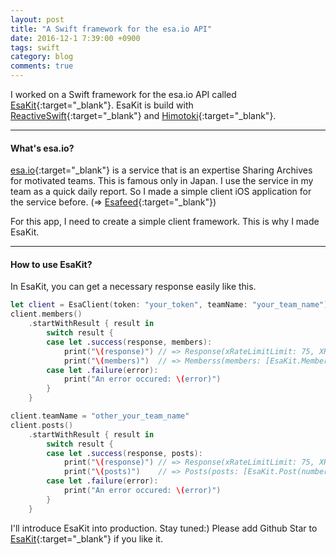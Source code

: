 ```yaml
---
layout: post
title: "A Swift framework for the esa.io API"
date: 2016-12-1 7:39:00 +0900
tags: swift
category: blog
comments: true
---
```


I worked on a Swift framework for the esa.io API called [EsaKit](https://github.com/pixyzehn/EsaKit){:target="_blank"}. EsaKit is build with [ReactiveSwift](https://github.com/ReactiveCocoa/ReactiveSwift){:target="_blank"} and [Himotoki](https://github.com/ikesyo/Himotoki){:target="_blank"}.

---

#### What's esa.io?

[esa.io](https://esa.io/){:target="_blank"} is a service that is an expertise Sharing Archives for motivated teams. This is famous only in Japan. I use the service in my team as a quick daily report. So I made a simple client iOS application for the service before. (=> [Esafeed](https://itunes.apple.com/us/app/esafeed-for-esa.io/id1111901482?mt=8){:target="_blank"})

For this app, I need to create a simple client framework. This is why I made EsaKit.

---

#### How to use EsaKit?

In EsaKit, you can get a necessary response easily like this.

```swift
let client = EsaClient(token: "your_token", teamName: "your_team_name")
client.members()
    .startWithResult { result in
        switch result {
        case let .success(response, members):
            print("\(response)") // => Response(xRateLimitLimit: 75, XRateLimitRemaining: 71)
            print("\(members)")  // => Memberss(members: [EsaKit.MemberUser(name:...
        case let .failure(error):
            print("An error occured: \(error)")
        }
    }

client.teamName = "other_your_team_name"
client.posts()
    .startWithResult { result in
        switch result {
        case let .success(response, posts):
            print("\(response)") // => Response(xRateLimitLimit: 75, XRateLimitRemaining: 70)
            print("\(posts)")    // => Posts(posts: [EsaKit.Post(number: 11, name:...
        case let .failure(error):
            print("An error occured: \(error)")
        }
    }
```

I'll introduce EsaKit into production. Stay tuned:)
Please add Github Star to [EsaKit](https://github.com/pixyzehn/EsaKit){:target="_blank"} if you like it.
